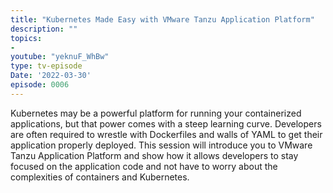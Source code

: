 ```yaml
---
title: "Kubernetes Made Easy with VMware Tanzu Application Platform"
description: ""
topics:
- 
youtube: "yeknuF_WhBw"
type: tv-episode
Date: '2022-03-30'
episode: 0006
---
```


Kubernetes may be a powerful platform for running your containerized applications, but that power comes with a steep learning curve. Developers are often required to wrestle with Dockerfiles and walls of YAML to get their application properly deployed. This session will introduce you to VMware Tanzu Application Platform and show how it allows developers to stay focused on the application code and not have to worry about the complexities of containers and Kubernetes.